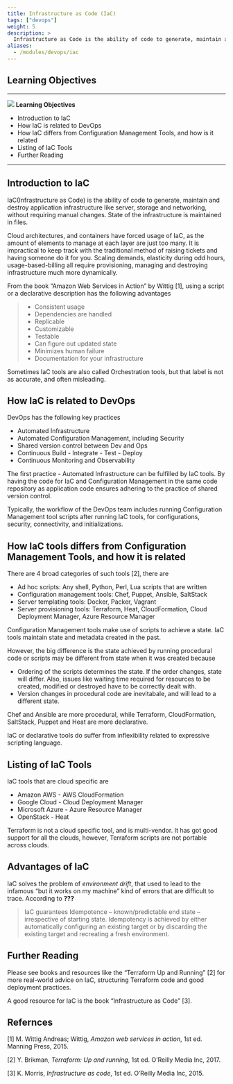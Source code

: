 ```yaml
---
title: Infrastructure as Code (IaC)
tags: ["devops"]
weight: 5
description: >
  Infrastructure as Code is the ability of code to generate, maintain and destroy application infrastructure like server, storage and networking, without requiring manual changes.
aliases:
  - /modules/devops/iac
---
```



Learning Objectives
-------------------

------------------------------------------------------------------------

![](../images/learning.png) **Learning Objectives**

-   Introduction to IaC
-   How IaC is related to DevOps
-   How IaC differs from Configuration Management Tools, and how is it
    related
-   Listing of IaC Tools
-   Further Reading

------------------------------------------------------------------------

Introduction to IaC
-------------------

IaC(Infrastructure as Code) is the ability of code to generate, maintain
and destroy application infrastructure like server, storage and
networking, without requiring manual changes. State of the
infrastructure is maintained in files.

Cloud architectures, and containers have forced usage of IaC, as the
amount of elements to manage at each layer are just too many. It is
impractical to keep track with the traditional method of raising tickets
and having someone do it for you. Scaling demands, elasticity during odd
hours, usage-based-billing all require provisioning, managing and
destroying infrastructure much more dynamically.

From the book “Amazon Web Services in Action” by Wittig \[1\], using a
script or a declarative description has the following advantages

> -   Consistent usage
> -   Dependencies are handled
> -   Replicable
> -   Customizable
> -   Testable
> -   Can figure out updated state
> -   Minimizes human failure
> -   Documentation for your infrastructure

Sometimes IaC tools are also called Orchestration tools, but that label
is not as accurate, and often misleading.

How IaC is related to DevOps
----------------------------

DevOps has the following key practices

-   Automated Infrastructure
-   Automated Configuration Management, including Security
-   Shared version control between Dev and Ops
-   Continuous Build - Integrate - Test - Deploy
-   Continuous Monitoring and Observability

The first practice - Automated Infrastructure can be fulfilled by IaC
tools. By having the code for IaC and Configuration Management in the
same code repository as application code ensures adhering to the
practice of shared version control.

Typically, the workflow of the DevOps team includes running
Configuration Management tool scripts after running IaC tools, for
configurations, security, connectivity, and initializations.

How IaC tools differs from Configuration Management Tools, and how it is related
--------------------------------------------------------------------------------

There are 4 broad categories of such tools \[2\], there are

-   Ad hoc scripts: Any shell, Python, Perl, Lua scripts that are
    written
-   Configuration management tools: Chef, Puppet, Ansible, SaltStack
-   Server templating tools: Docker, Packer, Vagrant
-   Server provisioning tools: Terraform, Heat, CloudFormation, Cloud
    Deployment Manager, Azure Resource Manager

Configuration Management tools make use of scripts to achieve a state.
IaC tools maintain state and metadata created in the past.

However, the big difference is the state achieved by running procedural
code or scripts may be different from state when it was created because

-   Ordering of the scripts determines the state. If the order changes,
    state will differ. Also, issues like waiting time required for
    resources to be created, modified or destroyed have to be correctly
    dealt with.
-   Version changes in procedural code are inevitabale, and will lead to
    a different state.

Chef and Ansible are more procedural, while Terraform, CloudFormation,
SaltStack, Puppet and Heat are more declarative.

IaC or declarative tools do suffer from inflexibility related to
expressive scripting language.

Listing of IaC Tools
--------------------

IaC tools that are cloud specific are

-   Amazon AWS - AWS CloudFormation
-   Google Cloud - Cloud Deployment Manager
-   Microsoft Azure - Azure Resource Manager
-   OpenStack - Heat

Terraform is not a cloud specific tool, and is multi-vendor. It has got
good support for all the clouds, however, Terraform scripts are not
portable across clouds.

Advantages of IaC
-----------------

IaC solves the problem of *environment drift*, that used to lead to the
infamous “but it works on my machine” kind of errors that are difficult
to trace. According to <span class="citeproc-not-found"
data-reference-id="WhatisIaC002">**???**</span>

> IaC guarantees Idempotence – known/predictable end state –
> irrespective of starting state. Idempotency is achieved by either
> automatically configuring an existing target or by discarding the
> existing target and recreating a fresh environment.

Further Reading
---------------

Please see books and resources like the “Terraform Up and Running” \[2\]
for more real-world advice on IaC, structuring Terraform code and good
deployment practices.

A good resource for IaC is the book “Infrastructure as Code” \[3\].

Refernces
---------

\[1\] M. Wittig Andreas; Wittig, *Amazon web services in action*, 1st
ed. Manning Press, 2015.

\[2\] Y. Brikman, *Terraform: Up and running*, 1st ed. O’Reilly Media
Inc, 2017.

\[3\] K. Morris, *Infrastructure as code*, 1st ed. O’Reilly Media Inc,
2015.
